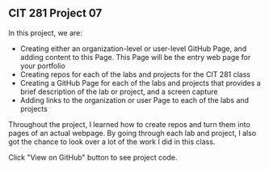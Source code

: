 ## CIT 281 Project 07

In this project, we are:
- Creating either an organization-level or user-level GitHub Page, and adding content to this Page. This Page will be the entry web page for your portfolio
- Creating repos for each of the labs and projects for the CIT 281 class
- Creating a GitHub Page for each of the labs and projects that provides a brief description of the lab or project, and a screen capture
- Adding links to the organization or user Page to each of the labs and projects


Throughout the project, I learned how to create repos and turn them into pages of an actual webpage. By going through each lab and project, I also got the chance to look over a lot of the work I did in this class.  

Click "View on GitHub" button to see project code. 
